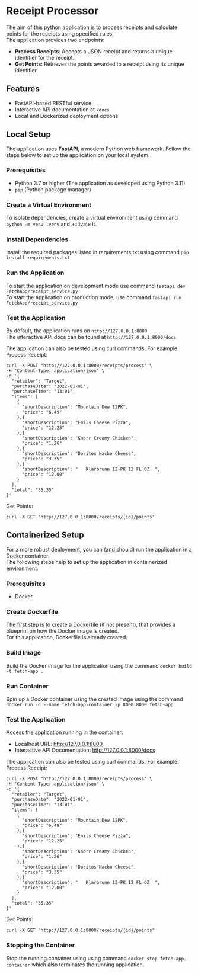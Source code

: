 # Receipt Processor
The aim of this python application is to process receipts and calculate points for the receipts using specified rules. <br>
The application provides two endpoints:
- **Process Receipts**: Accepts a JSON receipt and returns a unique identifier for the receipt.
- **Get Points**: Retrieves the points awarded to a receipt using its unique identifier.

## Features
- FastAPI-based RESTful service
- Interactive API documentation at `/docs`
- Local and Dockerized deployment options

## Local Setup
The application uses **FastAPI**, a modern Python web framework. Follow the steps below to set up the application on your local system.

### Prerequisites
- Python 3.7 or higher (The application as developed using Python 3.11)
- `pip` (Python package manager)

### Create a Virtual Environment
To isolate dependencies, create a virtual environment using command `python -m venv .venv` and activate it.

### Install Dependencies
Install the required packages listed in requirements.txt using command `pip install requirements.txt`

### Run the Application
To start the application on development mode use command `fastapi dev FetchApp/receipt_service.py` <br>
To start the application on production mode, use command `fastapi run FetchApp/receipt_service.py`

### Test the Application
By default, the application runs on `http://127.0.0.1:8000` <br>
The interactive API docs can be found at `http://127.0.0.1:8000/docs` <br>

The application can also be tested using curl commands. For example: <br>
Process Receipt:
```
curl -X POST "http://127.0.0.1:8000/receipts/process" \
-H "Content-Type: application/json" \
-d '{
  "retailer": "Target",
  "purchaseDate": "2022-01-01",
  "purchaseTime": "13:01",
  "items": [
    {
      "shortDescription": "Mountain Dew 12PK",
      "price": "6.49"
    },{
      "shortDescription": "Emils Cheese Pizza",
      "price": "12.25"
    },{
      "shortDescription": "Knorr Creamy Chicken",
      "price": "1.26"
    },{
      "shortDescription": "Doritos Nacho Cheese",
      "price": "3.35"
    },{
      "shortDescription": "   Klarbrunn 12-PK 12 FL OZ  ",
      "price": "12.00"
    }
  ],
  "total": "35.35"
}'
```

Get Points:
```
curl -X GET "http://127.0.0.1:8000/receipts/{id}/points"
```

## Containerized Setup
For a more robust deployment, you can (and should) run the application in a Docker container. <br>
The following steps help to set up the application in containerized environment:

### Prerequisites
- Docker

### Create Dockerfile
The first step is to create a Dockerfile (if not present), that provides a blueprint on how the Docker image is created. <br>
For this application, Dockerfile is already created.

### Build Image
Build the Docker image for the application using the command `docker build -t fetch-app .`

### Run Container
Spin up a Docker container using the created image using the command `docker run -d --name fetch-app-container -p 8000:8000 fetch-app`

### Test the Application
Access the application running in the container:
- Localhost URL: http://127.0.0.1:8000
- Interactive API Documentation: http://127.0.0.1:8000/docs

The application can also be tested using curl commands. For example: <br>
Process Receipt:
```
curl -X POST "http://127.0.0.1:8000/receipts/process" \
-H "Content-Type: application/json" \
-d '{
  "retailer": "Target",
  "purchaseDate": "2022-01-01",
  "purchaseTime": "13:01",
  "items": [
    {
      "shortDescription": "Mountain Dew 12PK",
      "price": "6.49"
    },{
      "shortDescription": "Emils Cheese Pizza",
      "price": "12.25"
    },{
      "shortDescription": "Knorr Creamy Chicken",
      "price": "1.26"
    },{
      "shortDescription": "Doritos Nacho Cheese",
      "price": "3.35"
    },{
      "shortDescription": "   Klarbrunn 12-PK 12 FL OZ  ",
      "price": "12.00"
    }
  ],
  "total": "35.35"
}'
```

Get Points:
```
curl -X GET "http://127.0.0.1:8000/receipts/{id}/points"
```

### Stopping the Container
Stop the running container using using command `docker stop fetch-app-container` which also terminates the running application.